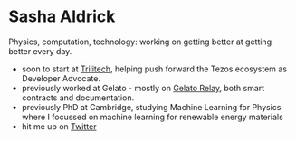 # Sasha Aldrick

Physics, computation, technology: working on getting better at getting better every day.

* soon to start at [Trilitech](https://www.trili.tech/), helping push forward the Tezos ecosystem as Developer Advocate. 
* previously worked at Gelato - mostly on [Gelato Relay](https://docs.gelato.network/developer-products/gelato-relay), both smart contracts and documentation. 
* previously PhD at Cambridge, studying Machine Learning for Physics where I focussed on machine learning for renewable energy materials
* hit me up on [Twitter](https://twitter.com/sashaaldrick)
